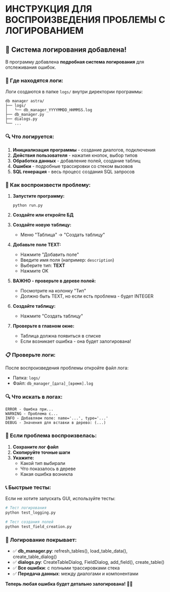 # ИНСТРУКЦИЯ ДЛЯ ВОСПРОИЗВЕДЕНИЯ ПРОБЛЕМЫ С ЛОГИРОВАНИЕМ

## 🔧 Система логирования добавлена!

В программу добавлена **подробная система логирования** для отслеживания ошибок.

### 📁 Где находятся логи:

Логи создаются в папке `logs/` внутри директории программы:
```
db manager astra/
├── logs/
│   └── db_manager_YYYYMMDD_HHMMSS.log
├── db_manager.py
├── dialogs.py
└── ...
```

### 🔍 Что логируется:

1. **Инициализация программы** - создание диалогов, подключения
2. **Действия пользователя** - нажатия кнопок, выбор типов
3. **Обработка данных** - добавление полей, создание таблиц
4. **Ошибки** - подробные трассировки со стеком вызовов
5. **SQL генерация** - весь процесс создания SQL запросов

### 🎯 Как воспроизвести проблему:

1. **Запустите программу:**
   ```
   python run.py
   ```

2. **Создайте или откройте БД**

3. **Создайте новую таблицу:**
   - Меню "Таблица" → "Создать таблицу"

4. **Добавьте поле TEXT:**
   - Нажмите "Добавить поле"
   - Введите имя поля (например: `description`)
   - Выберите тип: **TEXT**
   - Нажмите OK

5. **ВАЖНО - проверьте в дереве полей:**
   - Посмотрите на колонку "Тип"
   - Должно быть TEXT, но если есть проблема - будет INTEGER

6. **Создайте таблицу:**
   - Нажмите "Создать таблицу"

7. **Проверьте в главном окне:**
   - Таблица должна появиться в списке
   - Если возникает ошибка - она будет залогирована!

### 📋 Проверьте логи:

После воспроизведения проблемы откройте файл лога:
- Папка: `logs/`
- Файл: `db_manager_[дата]_[время].log`

### 🔍 Что искать в логах:

```
ERROR - Ошибка при...
WARNING - Проблема с...
INFO - Добавляем поле: name='...', type='...'
DEBUG - Значения для вставки в дерево: (...)
```

### 🚨 Если проблема воспроизвелась:

1. **Сохраните лог файл**
2. **Скопируйте точные шаги**
3. **Укажите:**
   - Какой тип выбирали
   - Что показалось в дереве
   - Какая ошибка возникла

### 📞 Быстрые тесты:

Если не хотите запускать GUI, используйте тесты:

```bash
# Тест логирования
python test_logging.py

# Тест создания полей
python test_field_creation.py
```

### 🎯 Логирование покрывает:

- ✅ **db_manager.py**: refresh_tables(), load_table_data(), create_table_dialog()
- ✅ **dialogs.py**: CreateTableDialog, FieldDialog, add_field(), create_table()
- ✅ **Все ошибки**: с полными трассировками стека
- ✅ **Передача данных**: между диалогами и компонентами

**Теперь любая ошибка будет детально залогирована!** 🕵️‍♂️